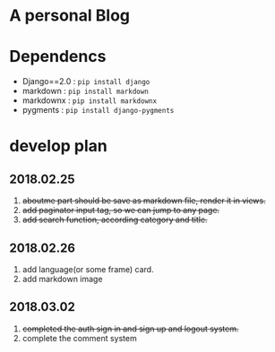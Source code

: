 # A personal Blog

# Dependencs
- Django==2.0 : `pip install django`
- markdown : `pip install markdown`
- markdownx : `pip install markdownx`
- pygments : `pip install django-pygments`

# develop plan
## 2018.02.25
1. ~~aboutme part should be save as markdown file, render it in views.~~
2. ~~add paginator input tag, so we can jump to any page.~~
3. ~~add search function, according category and title.~~

## 2018.02.26
1. add language(or some frame) card.
2. add markdown image

## 2018.03.02
1. ~~completed the auth sign in and sign up and logout system.~~
2. complete the comment system
